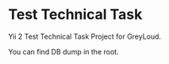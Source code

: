 Test Technical Task
============================

Yii 2 Test Technical Task Project for GreyLoud.

You can find DB dump in the root.